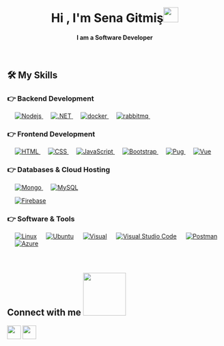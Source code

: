 
<h1 align="center">Hi , I'm Sena Gitmiş<img src="https://media.giphy.com/media/hvRJCLFzcasrR4ia7z/giphy.gif" width="35"></h1>
<h4 align="center">I am a Software Developer</h4>
<br>

## 🛠️ My Skills

### 👉 Backend Development

<p align="left"> 
  &emsp;
  <a href="https://nodejs.org/en/" target="_blank"> 
    <img alt="Nodejs" src="https://img.shields.io/badge/node.js-6DA55F?style=for-the-badge&logo=node.js&logoColor=white">
  </a>
  &emsp;
    <a href="https://dotnet.microsoft.com/en-us/learntocode" target="_blank"> 
     <img alt=".NET" src="https://img.shields.io/badge/.NET-6C2D91?style=for-the-badge&logo=.net&logoColor=white">
   </a>
  &emsp;
    <a href="" target="_blank"> 
     <img alt="docker" src="https://img.shields.io/badge/docker-%230db7ed.svg?style=for-the-badge&logo=docker&logoColor=white">
   </a>
  &emsp;
    <a href="" target="_blank"> 
     <img alt="rabbitmq" src="https://img.shields.io/badge/Rabbitmq-FF6600?style=for-the-badge&logo=rabbitmq&logoColor=white">
   </a>
  &emsp;

  
</p>



### 👉 Frontend Development
<p align="left"> 
  &emsp; 
  <a href="https://www.w3.org/html/" target="_blank"> 
   <img alt="HTML" src="https://img.shields.io/badge/html5-%23E34F26.svg?style=for-the-badge&logo=html5&logoColor=white">
  </a>   
  &emsp;
  <a href="https://www.w3schools.com/css/" target="_blank">
    <img alt="CSS" src="https://img.shields.io/badge/css3-%231572B6.svg?style=for-the-badge&logo=css3&logoColor=white">
  </a> 
   &emsp;
  <a href="https://img.shields.io/en-US/docs/Web/JavaScript" target="_blank"> 
     <img alt="JavaScript" src="https://img.shields.io/badge/javascript-%23323330.svg?style=for-the-badge&logo=javascript&logoColor=%23F7DF1E">
   </a>
  &emsp;
  <a href="https://getbootstrap.com" target="_blank"> 
    <img alt="Bootstrap" src="https://img.shields.io/badge/bootstrap-%23563D7C.svg?style=for-the-badge&logo=bootstrap&logoColor=white"/>
  </a>
    &emsp;
   <a href="https://pugjs.org/api/getting-started.html" target="_blank">
    <img alt="Pug" src="https://img.shields.io/badge/Pug-FFF?style=for-the-badge&logo=pug&logoColor=A86454">
  </a>
    &emsp;
  <a href="">
    <img alt="Vue" src="https://img.shields.io/badge/vuejs-%2335495e.svg?style=for-the-badge&logo=vuedotjs&logoColor=%234FC08D"/>
  </a>
</p>

### 👉 Databases & Cloud Hosting
<p align="left">
  &emsp;
  <a href="https://mongodb.com"  target="_blank">
    <img alt="Mongo" src="https://img.shields.io/badge/MongoDB-%234ea94b.svg?style=for-the-badge&logo=mongodb&logoColor=white"/>
  </a>
  &emsp;
    <a href="https://learn.microsoft.com/en-us/sql/ssms/sql-server-management-studio-ssms?view=sql-server-ver16"  target="_blank"><img alt="MySQL" src="https://img.shields.io/badge/Microsoft%20SQL%20Server-CC2927?style=for-the-badge&logo=microsoft%20sql%20server&logoColor=white"></a>
  
  &emsp;
    <a href="https://firebase.google.com/"  target="_blank"><img alt="Firebase" src ="https://img.shields.io/badge/firebase-%23039BE5.svg?style=for-the-badge&logo=firebase"></a>
   &emsp;
 </p>
 
 ### 👉 Software & Tools
 
<p>
  &emsp;
    <a href="#"><img alt="Linux" src="https://img.shields.io/badge/Linux-FCC624?style=for-the-badge&logo=linux&logoColor=black"></a>
  &emsp;
    <a href="#"><img alt="Ubuntu" src="https://img.shields.io/badge/Ubuntu-E95420?style=for-the-badge&logo=ubuntu&logoColor=white)"></a>
  &emsp;
      <a href="#"><img alt="Visual" src="https://img.shields.io/badge/Visual%20Studio-5C2D91.svg?style=for-the-badge&logo=visual-studio&logoColor=white"></a>
  &emsp;
    <a href="#"><img alt="Visual Studio Code" src="https://img.shields.io/badge/Visual%20Studio%20Code-0078d7.svg?style=for-the-badge&logo=visual-studio-code&logoColor=white"></a>
  &emsp;
   <a href="#"><img alt="Postman" src="https://img.shields.io/badge/Postman-FF6C37?style=for-the-badge&logo=postman&logoColor=white"></a>
  &emsp;
   <a href="#"><img alt="Azure" src="https://img.shields.io/badge/azure-%230072C6.svg?style=for-the-badge&logo=microsoftazure&logoColor=white"></a>

</p>

<br/>

<h2> Connect with me <img src='https://raw.githubusercontent.com/ShahriarShafin/ShahriarShafin/main/Assets/handshake.gif' width="100px"> </h2>
<a href = 'https://www.linkedin.com/in/senagtms'> <img width = '32px' align= 'center' src="https://img.icons8.com/nolan/96/linkedin.png"/></a> 
<a href = 'https://www.github.com/senagtms'> <img width = '32px' align= 'center' src="https://img.icons8.com/nolan/96/github.png"/></a>
  
<br>

<!---
senagtms/senagtms is a ✨ special ✨ repository because its `README.md` (this file) appears on your GitHub profile.
You can click the Preview link to take a look at your changes.
--->
